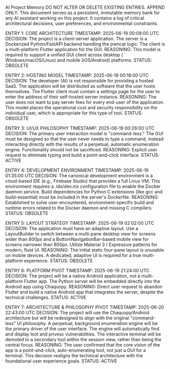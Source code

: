 AI Project Memory
DO NOT ALTER OR DELETE EXISTING ENTRIES. APPEND ONLY.
This document serves as a persistent, immutable memory bank for any AI assistant working on this
project. It contains a log of critical architectural decisions, user preferences, and environmental
constraints.

ENTRY 1: CORE ARCHITECTURE
TIMESTAMP: 2025-06-19 00:08:00 UTC
DECISION: The project is a client-server application. The server is a Dockerized Python/FastAPI
backend handling the pwncat logic. The client is a multi-platform Flutter application for the GUI.
REASONING: This model is required to support a unified GUI client across desktop (
Windows/macOS/Linux) and mobile (iOS/Android) platforms.
STATUS: OBSOLETE

ENTRY 2: HOSTING MODEL
TIMESTAMP: 2025-06-19 00:18:00 UTC
DECISION: The developer (AI) is not responsible for providing a hosted SaaS. The application will be
distributed as software that the user hosts themselves. The Flutter client must contain a settings
page for the user to enter the address of their self-hosted server instance.
REASONING: The user does not want to pay server fees for every end-user of the application. This
model places the operational cost and security responsibility on the individual user, which is
appropriate for this type of tool.
STATUS: OBSOLETE

ENTRY 3: UI/UX PHILOSOPHY
TIMESTAMP: 2025-06-19 00:26:00 UTC
DECISION: The primary user interaction model is "command-less." The GUI must be designed so that the
user never needs to type a command, instead interacting directly with the results of a perpetual,
automatic enumeration engine. Functionality should not be sacrificed.
REASONING: Explicit user request to eliminate typing and build a point-and-click interface.
STATUS: ACTIVE

ENTRY 4: DEVELOPMENT ENVIRONMENT
TIMESTAMP: 2025-06-19 01:35:00 UTC
DECISION: The canonical development environment is a cloud-based IDE (e.g., Firebase Studio) that
provides a full Linux VM. This environment requires a .idx/dev.nix configuration file to enable the
Docker daemon service. Build dependencies for Python C extensions (like gcc and build-essential)
must be included in the server's Dockerfile.
REASONING: Established to solve user-encountered, environment-specific build and runtime errors
related to the Docker daemon and missing C compilers.
STATUS: OBSOLETE

ENTRY 5: LAYOUT STRATEGY
TIMESTAMP: 2025-06-19 02:02:00 UTC
DECISION: The application must have an adaptive layout. Use a LayoutBuilder to switch between a
multi-pane desktop view for screens wider than 800px and a BottomNavigationBar-based mobile view for
screens narrower than 800px. Utilize Material 3 / Expressive patterns for modern, fluid UI.
REASONING: The initial static four-pane layout is unusable on mobile devices. A dedicated, adaptive
UI is required for a true multi-platform experience.
STATUS: OBSOLETE

ENTRY 6: PLATFORM PIVOT
TIMESTAMP: 2025-06-19 21:24:00 UTC
DECISION: The project will be a native Android application, not a multi-platform Flutter app. The
Python server will be embedded directly into the Android app using Chaquopy.
REASONING: Direct user request to abandon Flutter and build a native Android app that integrates the
server, despite the technical challenges.
STATUS: ACTIVE

ENTRY 7: ARCHITECTURE & PHILOSOPHY PIVOT
TIMESTAMP: 2025-06-20 22:43:00 UTC
DECISION: The project will use the Chaquopy/Android architecture but will be redesigned to align
with the original "command-less" UI philosophy. A perpetual, background enumeration engine will be
the primary driver of the user interface. The engine will automatically find and display loot and
privesc vulnerabilities. The interactive terminal will be demoted to a secondary tool within the
session view, rather than being the central focus.
REASONING: The user confirmed that the core vision of the app is a point-and-click, auto-enumerating
tool, not just a GUI for a terminal. This decision realigns the technical architecture with the
foundational user experience goals.
STATUS: ACTIVE